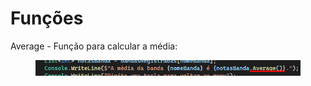 # Funções

Average - Função para calcular a média:

<figure><img src=".gitbook/assets/image (1) (1) (1) (1) (1).png" alt=""><figcaption></figcaption></figure>

